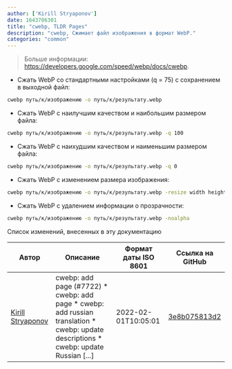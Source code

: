 ```yaml
---
author: ['Kirill Stryaponov']
date: 1643706301
title: "cwebp, TLDR Pages"
description: "cwebp, Сжимает файл изображения в формат WebP."
categories: "common"
---
```

> Больше информации: <https://developers.google.com/speed/webp/docs/cwebp>.

- Сжать WebP со стандартными настройками (q = 75) с сохранением в выходной файл:

```bash
cwebp путь/к/изображению -o путь/к/результату.webp
```

- Сжать WebP с наилучшим качеством и наибольшим размером файла:

```bash
cwebp путь/к/изображению -o путь/к/результату.webp -q 100
```

- Сжать WebP с наихудшим качеством и наименьшим размером файла:

```bash
cwebp путь/к/изображению -o путь/к/результату.webp -q 0
```

- Сжать WebP с изменением размера изображения:

```bash
cwebp путь/к/изображению -o путь/к/результату.webp -resize width height
```

- Сжать WebP с удалением информации о прозрачности:

```bash
cwebp путь/к/изображению -o путь/к/результату.webp -noalpha
```
Список изменений, внесенных в эту документацию


Автор | Описание | Формат даты ISO 8601 | Ссылка на GitHub
------|-----|-----|-----
[Kirill Stryaponov](mailto:stryaponoff@gmail.com) | cwebp: add page (#7722) * cwebp: add page * cwebp: add russian translation * cwebp: update descriptions * cwebp: update Russian [...] | 2022-02-01T10:05:01 | [3e8b075813d2](https://github.com/tldr-pages/tldr/commit/3e8b075813d2ba46324422e6e3b2f133706293b1)

